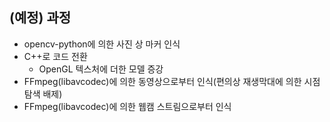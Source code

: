 ## (예정) 과정
- opencv-python에 의한 사진 상 마커 인식
- C++로 코드 전환
  - OpenGL 텍스처에 더한 모델 증강
- FFmpeg(libavcodec)에 의한 동영상으로부터 인식(편의상 재생막대에 의한 시점 탐색 배제)
- FFmpeg(libavcodec)에 의한 웹캠 스트림으로부터 인식
